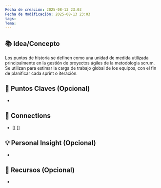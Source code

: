 ```yaml
---
Fecha de creación: 2025-08-13 23:03
Fecha de Modificación: 2025-08-13 23:03
tags: 
Tema:
---
```



## 📚 Idea/Concepto 

Los puntos de historia se definen como una unidad de medida utilizada principalmente en la gestión de proyectos ágiles de la metodologia scrum. Se utilizan para estimar la carga de trabajo global de los equipos, con el fin de planificar cada sprint o iteración.
## 📌 Puntos Claves (Opcional)
- 

## 🔗 Connections
- [[ ]]

## 💡 Personal Insight (Opcional)
- 
## 🧾 Recursos (Opcional)
- 